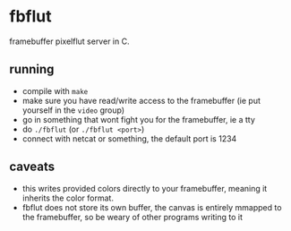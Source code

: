 # fbflut

framebuffer pixelflut server in C.

## running

- compile with `make`
- make sure you have read/write access
  to the framebuffer (ie put yourself in the `video` group)
- go in something that wont fight you for the framebuffer,
  ie a tty
- do `./fbflut` (or `./fbflut <port>`)
- connect with netcat or something, the default port is 1234

## caveats
- this writes provided colors directly to your framebuffer,
  meaning it inherits the color format.
- fbflut does not store its own buffer, the canvas is
  entirely mmapped to the framebuffer, so be weary of other
  programs writing to it

